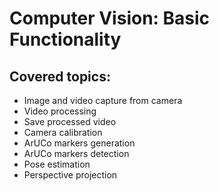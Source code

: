 # Computer Vision: Basic Functionality

## Covered topics:

- Image and video capture from camera
- Video processing
- Save processed video
- Camera calibration
- ArUCo markers generation
- ArUCo markers detection
- Pose estimation
- Perspective projection
